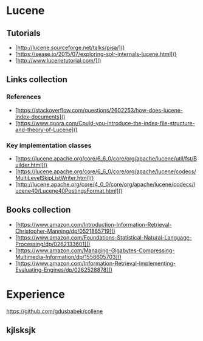 # Lucene

## Tutorials

- [http://lucene.sourceforge.net/talks/pisa/]()
- [https://sease.io/2015/07/exploring-solr-internals-lucene.html]()
- [http://www.lucenetutorial.com/]()

## Links collection

### References

- [https://stackoverflow.com/questions/2602253/how-does-lucene-index-documents]()
- [https://www.quora.com/Could-you-introduce-the-index-file-structure-and-theory-of-Lucene]()

### Key implementation classes

- [https://lucene.apache.org/core/6_6_0/core/org/apache/lucene/util/fst/Builder.html]()
- [https://lucene.apache.org/core/6_6_0/core/org/apache/lucene/codecs/MultiLevelSkipListWriter.html]()
- [http://lucene.apache.org/core/4_0_0/core/org/apache/lucene/codecs/lucene40/Lucene40PostingsFormat.html]()

## Books collection

- [https://www.amazon.com/Introduction-Information-Retrieval-Christopher-Manning/dp/0521865719]()
- [https://www.amazon.com/Foundations-Statistical-Natural-Language-Processing/dp/0262133601]()
- [https://www.amazon.com/Managing-Gigabytes-Compressing-Multimedia-Information/dp/1558605703]()
- [https://www.amazon.com/Information-Retrieval-Implementing-Evaluating-Engines/dp/0262528878]()

# Experience

https://github.com/gdusbabek/collene

## kjlsksjk
